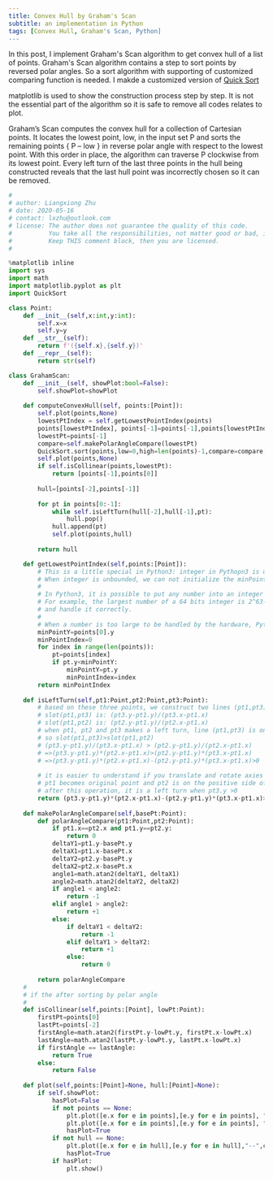 ```yaml
---
title: Convex Hull by Graham's Scan
subtitle: an implementation in Python
tags: [Convex Hull, Graham's Scan, Python]
---
```


In this post, I implement Graham's Scan algorithm to get convex hull of a list of points. Graham's Scan algorithm contains a step to sort points by reversed polar angles. So a sort algorithm with supporting of customized comparing function is needed. I makde a customized version of [Quick Sort](2020-05-20-QuickSortInPython.md)

matplotlib is used to show the construction process step by step. It is not the essential part of the algorithm so it is safe to remove all codes relates to plot.

Graham’s Scan computes the convex hull for a collection of Cartesian points. It locates the lowest point, low, in the input set P and sorts the remaining points { P – low } in reverse polar angle with respect to the lowest point. With this order in place, the algorithm can traverse P clockwise from its lowest point. Every left turn of the last three points in the hull being constructed reveals that the last hull point was incorrectly chosen so it can be removed.

```python
#
# author: Liangxiong Zhu
# date: 2020-05-16
# contact: lxzhu@outlook.com
# license: The author does not guarantee the quality of this code. 
#          You take all the responsibilities, not matter good or bad, if you use this code.
#          Keep THIS comment block, then you are licensed.
#

%matplotlib inline
import sys
import math
import matplotlib.pyplot as plt
import QuickSort

class Point:
    def __init__(self,x:int,y:int):
        self.x=x
        self.y=y
    def __str__(self):
        return f'({self.x},{self.y})'
    def __repr__(self):
        return str(self)

class GrahamScan:
    def __init__(self, showPlot:bool=False):
        self.showPlot=showPlot
        
    def computeConvexHull(self, points:[Point]):
        self.plot(points,None)
        lowestPtIndex = self.getLowestPointIndex(points)
        points[lowestPtIndex], points[-1]=points[-1],points[lowestPtIndex]
        lowestPt=points[-1]
        compare=self.makePolarAngleCompare(lowestPt)
        QuickSort.sort(points,low=0,high=len(points)-1,compare=compare,reverse=True)
        self.plot(points,None)
        if self.isCollinear(points,lowestPt):
            return [points[-1],points[0]]
        
        hull=[points[-2],points[-1]]
        
        for pt in points[0:-1]:
            while self.isLeftTurn(hull[-2],hull[-1],pt):
                hull.pop()
            hull.append(pt)
            self.plot(points,hull)
        
        return hull

    def getLowestPointIndex(self,points:[Point]):
        # This is a little special in Python3: integer in Pythopn3 is unbounded. 
        # When integer is unbounded, we can not initialize the minPointX to something like int.MIN_VALUE.
        # 
        # In Python3, it is possible to put any number into an integer no matter how large it is.
        # For example, the largest number of a 64 bits integer is 2^63-1. However, if you put 2^63 into a variable, Python3 will accept it 
        # and handle it correctly. 
        #
        # When a number is too large to be handled by the hardware, Python3 handle it in software.
        minPointY=points[0].y
        minPointIndex=0
        for index in range(len(points)):
            pt=points[index]
            if pt.y<minPointY:
                minPointY=pt.y
                minPointIndex=index
        return minPointIndex
    
    def isLeftTurn(self,pt1:Point,pt2:Point,pt3:Point):
        # based on these three points, we construct two lines (pt1,pt3) and (pt1,pt2)
        # slot(pt1,pt3) is: (pt3.y-pt1.y)/(pt3.x-pt1.x)
        # slot(pt1,pt2) is: (pt2.y-pt1.y)/(pt2.x-pt1.x)
        # when pt1, pt2 and pt3 makes a left turn, line (pt1,pt3) is on the left of line (pt1, pt2)
        # so slot(pt1,pt3)>slot(pt1,pt2)
        # (pt3.y-pt1.y)/(pt3.x-pt1.x) > (pt2.y-pt1.y)/(pt2.x-pt1.x)
        # =>(pt3.y-pt1.y)*(pt2.x-pt1.x)>(pt2.y-pt1.y)*(pt3.x-pt1.x)
        # =>(pt3.y-pt1.y)*(pt2.x-pt1.x)-(pt2.y-pt1.y)*(pt3.x-pt1.x)>0
        
        # it is easier to understand if you translate and rotate axies so that
        # pt1 becomes original point and pt2 is on the positive side of x-axies.
        # after this operation, it is a left turn when pt3.y >0
        return (pt3.y-pt1.y)*(pt2.x-pt1.x)-(pt2.y-pt1.y)*(pt3.x-pt1.x)>0
    
    def makePolarAngleCompare(self,basePt:Point):
        def polarAngleCompare(pt1:Point,pt2:Point):
            if pt1.x==pt2.x and pt1.y==pt2.y:
                return 0
            deltaY1=pt1.y-basePt.y
            deltaX1=pt1.x-basePt.x
            deltaY2=pt2.y-basePt.y
            deltaX2=pt2.x-basePt.x
            angle1=math.atan2(deltaY1, deltaX1)
            angle2=math.atan2(deltaY2, deltaX2)
            if angle1 < angle2:
                return -1
            elif angle1 > angle2:
                return +1
            else:
                if deltaY1 < deltaY2:
                    return -1
                elif deltaY1 > deltaY2:
                    return +1
                else:
                    return 0
            
        return polarAngleCompare
    #
    # if the after sorting by polar angle
    #
    def isCollinear(self,points:[Point], lowPt:Point):
        firstPt=points[0]
        lastPt=points[-2]
        firstAngle=math.atan2(firstPt.y-lowPt.y, firstPt.x-lowPt.x)
        lastAngle=math.atan2(lastPt.y-lowPt.y, lastPt.x-lowPt.x)
        if firstAngle == lastAngle:
            return True
        else:
            return False
    
    def plot(self,points:[Point]=None, hull:[Point]=None):
        if self.showPlot:
            hasPlot=False
            if not points == None:
                plt.plot([e.x for e in points],[e.y for e in points], "o")
                plt.plot([e.x for e in points],[e.y for e in points], "r--")
                hasPlot=True
            if not hull == None:
                plt.plot([e.x for e in hull],[e.y for e in hull],"--",color="blue",linewidth=5 );
                hasPlot=True
            if hasPlot:
                plt.show()
```
